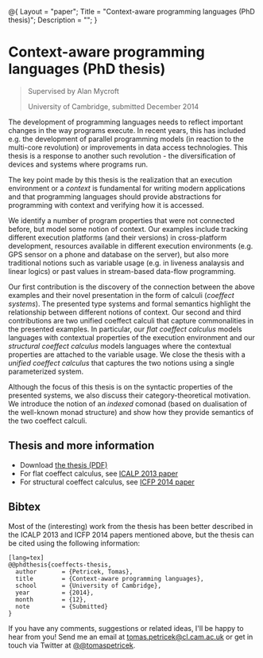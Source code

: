 ﻿@{ 
  Layout = "paper";
  Title = "Context-aware programming languages (PhD thesis)";
  Description = "";
}

# Context-aware programming languages (PhD thesis)

> Supervised by Alan Mycroft
>
> University of Cambridge, submitted December 2014

The development of programming languages needs to reflect important changes in the way
programs execute. In recent years, this has included e.g. the development of parallel programming 
models (in reaction to the multi-core revolution) or improvements in data access technologies. 
This thesis is a response to another such revolution - the diversification of devices and 
systems where programs run. 

The key point made by this thesis is the realization that an execution environment or
a _context_ is fundamental for writing modern applications and that programming 
languages should provide abstractions for programming with context and verifying how 
it is accessed. 

We identify a number of program properties that were not connected before, but model some notion 
of context. Our examples include tracking different execution platforms (and their versions) 
in cross-platform development, resources available in different execution environments (e.g. GPS
sensor on a phone and database on the server), but also more traditional notions such as 
variable usage (e.g. in liveness analaysis and linear logics) or past values in 
stream-based data-flow programming.

Our first contribution is the discovery of the connection between the above examples and
their novel presentation in the form of calculi (_coeffect systems_). The presented type 
systems and formal semantics highlight the relationship between different notions of context. 
Our second and third contributions are two unified coeffect calculi that capture commonalities 
in the presented examples. In particular, our _flat coeffect calculus_ models languages 
with contextual properties of the execution environment and our _structural coeffect 
calculus_ models languages where the contextual properties are attached to the variable usage.
We close the thesis with a _unified coeffect calculus_ that captures the two notions
using a single parameterized system.

Although the focus of this thesis is on the syntactic properties of the presented 
systems, we also discuss their category-theoretical motivation. We introduce the notion of
an _indexed_ comonad (based on dualisation of the well-known monad structure) and show 
how they provide semantics of the two coeffect calculi. 

## Thesis and more information

 - Download [the thesis (PDF)](thesis.pdf)
 - For flat coeffect calculus, see [ICALP 2013 paper](../../papers/coeffects/)
 - For structural coeffect calculus, see [ICFP 2014 paper](../../papers/structural/)

## <a id="cite">Bibtex</a>
Most of the (interesting) work from the thesis has been better described in the
ICALP 2013 and ICFP 2014 papers mentioned above, but the thesis can be cited using
the following information:

    [lang=tex]
    @@phdthesis{coeffects-thesis,
      author       = {Petricek, Tomas}, 
      title        = {Context-aware programming languages},
      school       = {University of Cambridge},
      year         = {2014},
      month        = {12},
      note         = {Submitted}
    }

If you have any comments, suggestions or related ideas, I'll be happy to 
hear from you! Send me an email at [tomas.petricek@cl.cam.ac.uk](mailto:tomas.petricek@cl.cam.ac.uk)
or get in touch via Twitter at [@@tomaspetricek](http://twitter.com/tomaspetricek).